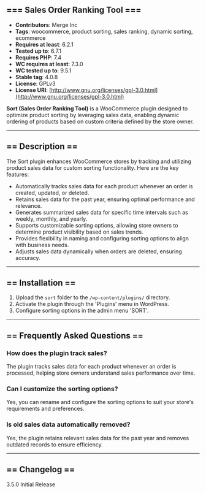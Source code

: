 ## === Sales Order Ranking Tool ===

- **Contributors**: Merge Inc
- **Tags**: woocommerce, product sorting, sales ranking, dynamic sorting, ecommerce
- **Requires at least**: 6.2.1
- **Tested up to**: 6.7.1
- **Requires PHP**: 7.4
- **WC requires at least**: 7.3.0
- **WC tested up to**: 9.5.1
- **Stable tag**: 4.0.8
- **License**: GPLv3
- **License URI**: [http://www.gnu.org/licenses/gpl-3.0.html](http://www.gnu.org/licenses/gpl-3.0.html)

**Sort (Sales Order Ranking Tool)** is a WooCommerce plugin designed to optimize product sorting by leveraging sales
data, enabling dynamic ordering of products based on custom criteria defined by the store owner.

---

## == Description ==

The Sort plugin enhances WooCommerce stores by tracking and utilizing product sales data for custom sorting
functionality. Here are the key features:

- Automatically tracks sales data for each product whenever an order is created, updated, or deleted.
- Retains sales data for the past year, ensuring optimal performance and relevance.
- Generates summarized sales data for specific time intervals such as weekly, monthly, and yearly.
- Supports customizable sorting options, allowing store owners to determine product visibility based on sales trends.
- Provides flexibility in naming and configuring sorting options to align with business needs.
- Adjusts sales data dynamically when orders are deleted, ensuring accuracy.

---

## == Installation ==

1. Upload the `sort` folder to the `/wp-content/plugins/` directory.
2. Activate the plugin through the 'Plugins' menu in WordPress.
3. Configure sorting options in the admin menu 'SORT'.

---

## == Frequently Asked Questions ==

### How does the plugin track sales?

The plugin tracks sales data for each product whenever an order is processed, helping store owners understand sales
performance over time.

### Can I customize the sorting options?

Yes, you can rename and configure the sorting options to suit your store's requirements and preferences.

### Is old sales data automatically removed?

Yes, the plugin retains relevant sales data for the past year and removes outdated records to ensure efficiency.

---

## == Changelog ==

3.5.0 Initial Release